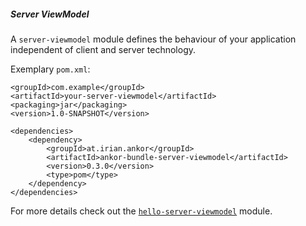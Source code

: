##### Server ViewModel

A `server-viewmodel` module defines the behaviour of your application independent of client and server technology. 

Exemplary `pom.xml`:

    <groupId>com.example</groupId>
    <artifactId>your-server-viewmodel</artifactId>
    <packaging>jar</packaging>
    <version>1.0-SNAPSHOT</version>

    <dependencies>
        <dependency>
            <groupId>at.irian.ankor</groupId>
            <artifactId>ankor-bundle-server-viewmodel</artifactId>
            <version>0.3.0</version>
            <type>pom</type>
        </dependency>
    </dependencies>
    
For more details check out the [`hello-server-viewmodel`](https://github.com/ankor-io/hello-ankor/tree/master/hello-server-viewmodel) module.
    
